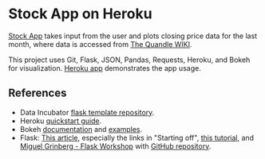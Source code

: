 # Stock App on Heroku

[Stock App](https://eliftekin-milestone-project.herokuapp.com/) takes input from the user and plots closing price data for the last month, where data is accessed from [The Quandle WIKI](https://www.quandl.com/data/WIKI-Wiki-EOD-Stock-Prices).


This project uses Git, Flask, JSON, Pandas, Requests, Heroku, and Bokeh for visualization.
[Heroku app](https://lemurian.herokuapp.com) demonstrates the app usage.


## References
- Data Incubator [flask template repository](https://github.com/thedataincubator/flask-framework).
- Heroku [quickstart guide](https://devcenter.heroku.com/articles/getting-started-with-python-o).
- Bokeh [documentation](http://bokeh.pydata.org/en/latest/docs/user_guide/embed.html)
  and [examples](https://github.com/bokeh/bokeh/tree/master/examples/embed).
- Flask: [This article](https://realpython.com/blog/python/python-web-applications-with-flask-part-i/), especially the links in "Starting off", [this tutorial](https://github.com/bev-a-tron/MyFlaskTutorial), and [Miguel Grinberg - Flask Workshop](https://www.youtube.com/watch?v=DIcpEg77gdE) with [GitHub repository](https://github.com/miguelgrinberg/flask-pycon2015).
